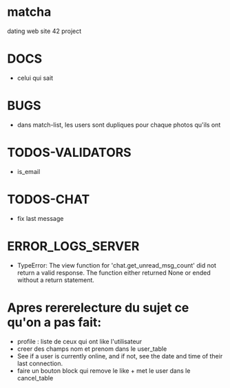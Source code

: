 # matcha
dating web site 42 project 

# DOCS

- celui qui sait

# BUGS

- dans match-list, les users sont dupliques pour chaque photos qu'ils ont

# TODOS-VALIDATORS

- is_email

# TODOS-CHAT

- fix last message

# ERROR_LOGS_SERVER

- TypeError: The view function for 'chat.get_unread_msg_count' did not return a valid response. The function either returned None or ended without a return statement.

# Apres rererelecture du sujet ce qu'on a pas fait:

- profile : liste de ceux qui ont like l'utilisateur
- creer des champs nom et prenom dans le user_table
- See if a user is currently online, and if not, see the date and time of their last connection.
- faire un bouton block qui remove le like + met le user dans le cancel_table
